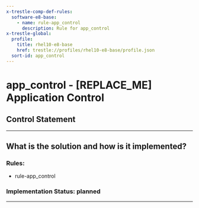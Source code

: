 ```yaml
---
x-trestle-comp-def-rules:
  software-e8-base:
    - name: rule-app_control
      description: Rule for app_control
x-trestle-global:
  profile:
    title: rhel10-e8-base
    href: trestle://profiles/rhel10-e8-base/profile.json
  sort-id: app_control
---
```


# app_control - \[REPLACE_ME\] Application Control

## Control Statement

______________________________________________________________________

## What is the solution and how is it implemented?

<!-- For implementation status enter one of: implemented, partial, planned, alternative, not-applicable -->

<!-- Note that the list of rules under ### Rules: is read-only and changes will not be captured after assembly to JSON -->

<!-- Add control implementation description here for control: app_control -->

### Rules:

  - rule-app_control

### Implementation Status: planned

______________________________________________________________________
